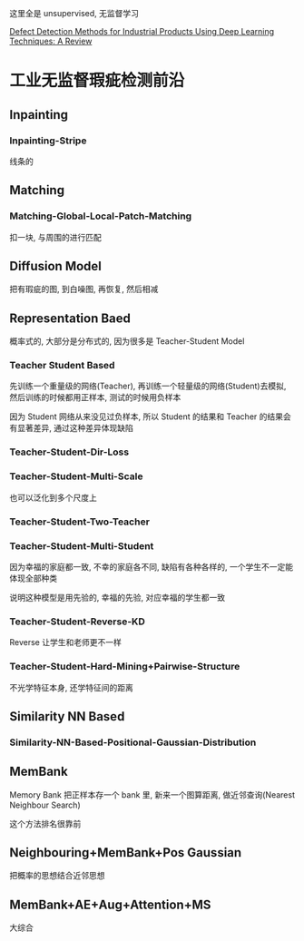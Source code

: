 这里全是 unsupervised, 无监督学习

[Defect Detection Methods for Industrial Products Using Deep Learning Techniques: A Review](#defect-detection-methods-for-industrial-products-using-deep-learning-techniques-a-review)

# 工业无监督瑕疵检测前沿

## Inpainting

### Inpainting-Stripe

线条的

## Matching

### Matching-Global-Local-Patch-Matching

扣一块, 与周围的进行匹配

## Diffusion Model

把有瑕疵的图, 到白噪图, 再恢复, 然后相减

## Representation Baed

概率式的, 大部分是分布式的, 因为很多是 Teacher-Student Model

### Teacher Student Based

先训练一个重量级的网络(Teacher), 再训练一个轻量级的网络(Student)去模拟, 然后训练的时候都用正样本, 测试的时候用负样本

因为 Student 网络从来没见过负样本, 所以 Student 的结果和 Teacher 的结果会有显著差异, 通过这种差异体现缺陷

### Teacher-Student-Dir-Loss

### Teacher-Student-Multi-Scale

也可以泛化到多个尺度上

### Teacher-Student-Two-Teacher

### Teacher-Student-Multi-Student

因为幸福的家庭都一致, 不幸的家庭各不同, 缺陷有各种各样的, 一个学生不一定能体现全部种类

说明这种模型是用先验的, 幸福的先验, 对应幸福的学生都一致

### Teacher-Student-Reverse-KD

Reverse 让学生和老师更不一样

### Teacher-Student-Hard-Mining+Pairwise-Structure

不光学特征本身, 还学特征间的距离

## Similarity NN Based

### Similarity-NN-Based-Positional-Gaussian-Distribution

## MemBank

Memory Bank 把正样本存一个 bank 里, 新来一个图算距离, 做近邻查询(Nearest Neighbour Search)

这个方法排名很靠前

## Neighbouring+MemBank+Pos Gaussian

把概率的思想结合近邻思想

## MemBank+AE+Aug+Attention+MS

大综合
